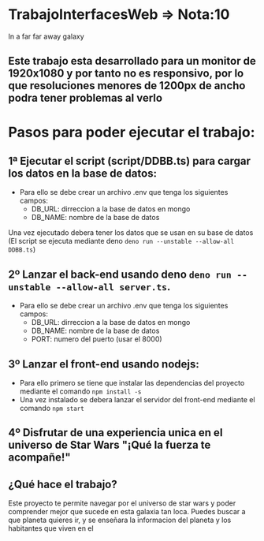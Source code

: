 # TrabajoInterfacesWeb => Nota:10
In a far far away galaxy
## Este trabajo esta desarrollado para un monitor de 1920x1080 y por tanto no es responsivo, por lo que resoluciones menores de 1200px de ancho podra tener problemas al verlo


# Pasos para poder ejecutar el trabajo:
## 1ª Ejecutar el script (script/DDBB.ts) para cargar los datos en la base de datos:
  - Para ello se debe crear un archivo .env que tenga los siguientes campos:
    - DB_URL: dirreccion a la base de datos en mongo
    - DB_NAME: nombre de la base de datos
   
   Una vez ejecutado debera tener los datos que se usan en su base de datos (El script se ejecuta mediante deno ```deno run --unstable --allow-all DDBB.ts```)

## 2º Lanzar el back-end usando deno ```deno run --unstable --allow-all server.ts```.
  - Para ello se debe crear un archivo .env que tenga los siguientes campos:
    - DB_URL: dirreccion a la base de datos en mongo
    - DB_NAME: nombre de la base de datos
    - PORT: numero del puerto (usar el 8000)

## 3º Lanzar el front-end usando nodejs:
  - Para ello primero se tiene que instalar las dependencias del proyecto mediante el comando ```npm install -s```
  - Una vez instalado se debera lanzar el servidor del front-end mediante el comando ```npm start```

## 4º Disfrutar de una experiencia unica en el universo de Star Wars "¡Qué la fuerza te acompañe!"



## ¿Qué hace el trabajo?

Este proyecto te permite navegar por el universo de star wars y poder comprender mejor que sucede en esta galaxia tan loca. Puedes buscar a que planeta quieres ir, y se enseñara la informacion del planeta y los habitantes que viven en el
